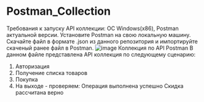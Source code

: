 # Postman_Collection
Требования к запуску API коллекции: ОС Windows(x86), Postman актуальной версии. Установите Postman на свою локальную машину. Скачайте файл в формате .json из данного репозитория и импортируйте скаченый ранее файл в Postman.
![image](https://user-images.githubusercontent.com/75355849/177617006-eff2f8d3-c882-4b6c-86e4-34367a11fc08.png)
Коллекция по API Postman В данном файле представлена API коллекция по следующему сценарию:
1. Авторизация
2. Получение списка товаров
3. Покупка
4. На выходе - проверяем:
  Операция выполнена успешно
  Скидка рассчитана верно
